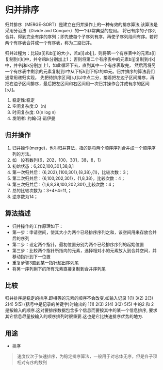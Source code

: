 # 归并排序
<p>
    归并排序（MERGE-SORT）是建立在归并操作上的一种有效的排序算法,该算法是采用分治法（Divide and Conquer）的一个非常典型的应用。
    将已有序的子序列合并，得到完全有序的序列；即先使每个子序列有序，再使子序列段间有序。若将两个有序表合并成一个有序表，称为二路归并。
</p>

<p>
    归并过程为：比较a[i]和b[j]的大小，若a[i]≤b[j]，则将第一个有序表中的元素a[i]复制到r[k]中，并令i和k分别加上1；
    否则将第二个有序表中的元素b[j]复制到r[k]中，并令j和k分别加上1，如此循环下去，直到其中一个有序表取完，
    然后再将另一个有序表中剩余的元素复制到r中从下标k到下标t的单元。归并排序的算法我们通常用递归实现，
    先把待排序区间[s,t]以中点二分，接着把左边子区间排序，再把右边子区间排序，最后把左区间和右区间用一次归并操作合并成有序的区间[s,t]。
</p>

1. 稳定性:稳定
2. 空间复杂度:O（n)
3. 时间复杂度: O(n log n) 
4. 发明者: 约翰·冯·诺伊曼

## 归并操作

<ol>
    <li>归并操作(merge)，也叫归并算法，指的是将两个顺序序列合并成一个顺序序列的方法。</li>
    <li>如　设有数列{6，202，100，301，38，8，1}</li>
    <li>初始状态：6,202,100,301,38,8,1</li>
    <li>第一次归并后：{6,202},{100,301},{8,38},{1}，比较次数：3；</li>
    <li>第二次归并后：{6,100,202,301}，{1,8,38}，比较次数：4；</li>
    <li>第三次归并后：{1,6,8,38,100,202,301},比较次数：4；</li>
    <li>总的比较次数为：3+4+4=11,；</li>
    <li>逆序数为14；</li>
</ol>

## 算法描述
*    归并操作的工作原理如下：
*    第一步：申请空间，使其大小为两个已经排序序列之和，该空间用来存放合并后的序列
*    第二步：设定两个指针，最初位置分别为两个已经排序序列的起始位置
*    第三步：比较两个指针所指向的元素，选择相对小的元素放入到合并空间，并移动指针到下一位置
*    重复步骤3直到某一指针超出序列尾
*    将另一序列剩下的所有元素直接复制到合并序列尾

## 比较
<p>
归并排序是稳定的排序.即相等的元素的顺序不会改变.如输入记录 1(1) 3(2) 2(3) 2(4) 5(5) (括号中是记录的关键字)时输出的 1(1) 2(3) 2(4) 3(2) 5(5) 中的2 和 2 是按输入的顺序.这对要排序数据包含多个信息而要按其中的某一个信息排序,
要求其它信息尽量按输入的顺序排列时很重要.这也是它比快速排序优势的地方.
</p>

## 用途
* 排序
> 速度仅次于快速排序，为稳定排序算法，一般用于对总体无序，但是各子项相对有序的数列
